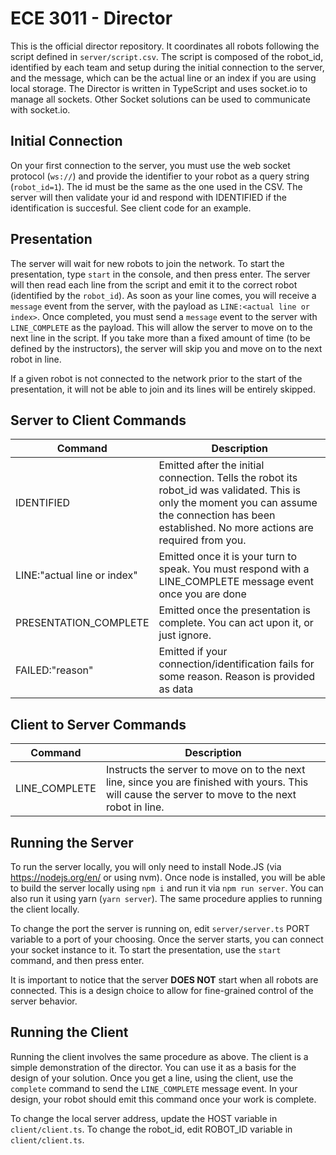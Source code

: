 # ECE 3011 - Director

This is the official director repository. It coordinates all robots following the script defined in `server/script.csv`. The script is composed of the robot_id, identified by each team and setup during the initial connection to the server, and the message, which can be the actual line or an index if you are using local storage. The Director is written in TypeScript and uses socket.io to manage all sockets. Other Socket solutions can be used to communicate with socket.io.

## Initial Connection

On your first connection to the server, you must use the web socket protocol (`ws://`) and provide the identifier to your robot as a query string (`robot_id=1`). The id must be the same as the one used in the CSV. The server will then validate your id and respond with IDENTIFIED if the identification is succesful. See client code for an example.

## Presentation

The server will wait for new robots to join the network. To start the presentation, type `start` in the console, and then press enter. The server will then read each line from the script and emit it to the correct robot (identified by the `robot_id`). As soon as your line comes, you will receive a `message` event from the server, with the payload as `LINE:<actual line or index>`. Once completed, you must send a `message` event to the server with `LINE_COMPLETE` as the payload. This will allow the server to move on to the next line in the script. If you take more than a fixed amount of time (to be defined by the instructors), the server will skip you and move on to the next robot in line.

If a given robot is not connected to the network prior to the start of the presentation, it will not be able to join and its lines will be entirely skipped.

## Server to Client Commands

| Command                     | Description                                                                                                                                                                                          |
| --------------------------- | ---------------------------------------------------------------------------------------------------------------------------------------------------------------------------------------------------- |
| IDENTIFIED                  | Emitted after the initial connection. Tells the robot its robot_id was validated. This is only the moment you can assume the connection has been established. No more actions are required from you. |
| LINE:"actual line or index" | Emitted once it is your turn to speak. You must respond with a LINE_COMPLETE message event once you are done                                                                                         |
| PRESENTATION_COMPLETE       | Emitted once the presentation is complete. You can act upon it, or just ignore.                                                                                                                      |
| FAILED:"reason"             | Emitted if your connection/identification fails for some reason. Reason is provided as data                                                                                                          |

## Client to Server Commands

| Command       | Description                                                                                                                                        |
| ------------- | -------------------------------------------------------------------------------------------------------------------------------------------------- |
| LINE_COMPLETE | Instructs the server to move on to the next line, since you are finished with yours. This will cause the server to move to the next robot in line. |

## Running the Server

To run the server locally, you will only need to install Node.JS (via https://nodejs.org/en/ or using nvm). Once node is installed, you will be able to build the server locally using `npm i` and run it via `npm run server`. You can also run it using yarn (`yarn server`). The same procedure applies to running the client locally.

To change the port the server is running on, edit `server/server.ts` PORT variable to a port of your choosing. Once the server starts, you can connect your socket instance to it. To start the presentation, use the `start` command, and then press enter.

It is important to notice that the server **DOES NOT** start when all robots are connected. This is a design choice to allow for fine-grained control of the server behavior.

## Running the Client

Running the client involves the same procedure as above. The client is a simple demonstration of the director. You can use it as a basis for the design of your solution. Once you get a line, using the client, use the `complete` command to send the `LINE_COMPLETE` message event. In your design, your robot should emit this command once your work is complete.

To change the local server address, update the HOST variable in `client/client.ts`. To change the robot_id, edit ROBOT_ID variable in `client/client.ts`.
